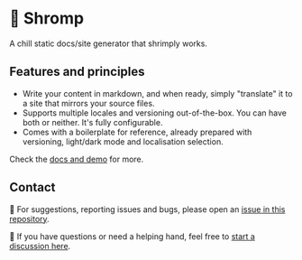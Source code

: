 # 🦐 Shromp

A chill static docs/site generator that shrimply works.

## Features and principles

- Write your content in markdown, and when ready, simply "translate" it to a site that mirrors your source files.
- Supports multiple locales and versioning out-of-the-box. You can have both or neither. It's fully configurable. 
- Comes with a boilerplate for reference, already prepared with versioning, light/dark mode and localisation selection.

Check the [docs and demo](https://thisisvini.com) for more.

## Contact

🐛 For suggestions, reporting issues and bugs, please open an [issue in this repository](https://github.com/viniciusgerevini/shromp/issues). 

👋 If you have questions or need a helping hand, feel free to [start a discussion here](https://github.com/viniciusgerevini/shromp/discussions).

